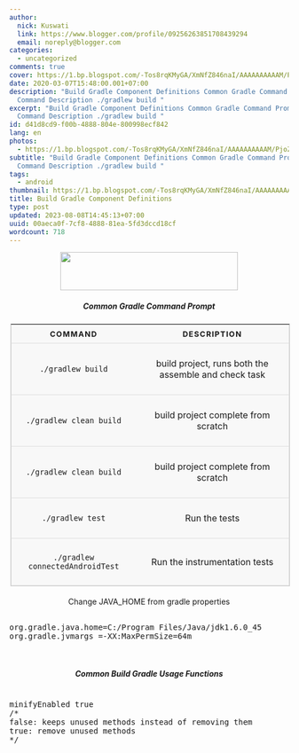 ```yaml
---
author:
  nick: Kuswati
  link: https://www.blogger.com/profile/09256263851708439294
  email: noreply@blogger.com
categories:
  - uncategorized
comments: true
cover: https://1.bp.blogspot.com/-Tos8rqKMyGA/XmNfZ846naI/AAAAAAAAAAM/PjoZBLK56IMCbfHmazdWHifnYzigxC7hgCLcBGAsYHQ/s320/gradle.png
date: 2020-03-07T15:48:00.001+07:00
description: "Build Gradle Component Definitions Common Gradle Command Prompt
  Command Description ./gradlew build "
excerpt: "Build Gradle Component Definitions Common Gradle Command Prompt
  Command Description ./gradlew build "
id: d41d8cd9-f00b-4888-804e-800998ecf842
lang: en
photos:
  - https://1.bp.blogspot.com/-Tos8rqKMyGA/XmNfZ846naI/AAAAAAAAAAM/PjoZBLK56IMCbfHmazdWHifnYzigxC7hgCLcBGAsYHQ/s320/gradle.png
subtitle: "Build Gradle Component Definitions Common Gradle Command Prompt
  Command Description ./gradlew build "
tags:
  - android
thumbnail: https://1.bp.blogspot.com/-Tos8rqKMyGA/XmNfZ846naI/AAAAAAAAAAM/PjoZBLK56IMCbfHmazdWHifnYzigxC7hgCLcBGAsYHQ/s320/gradle.png
title: Build Gradle Component Definitions
type: post
updated: 2023-08-08T14:45:13+07:00
uuid: 00aeca0f-7cf8-4888-81ea-5fd3dccd18cf
wordcount: 718
---
```


<div class="separator" style="clear: both; text-align: center;"><a href="https://1.bp.blogspot.com/-Tos8rqKMyGA/XmNfZ846naI/AAAAAAAAAAM/PjoZBLK56IMCbfHmazdWHifnYzigxC7hgCLcBGAsYHQ/s1600/gradle.png" imageanchor="1" style="margin-left: 1em; margin-right: 1em;" rel="noopener noreferer nofollow"><img border="0" data-original-height="177" data-original-width="813" height="69" src="https://1.bp.blogspot.com/-Tos8rqKMyGA/XmNfZ846naI/AAAAAAAAAAM/PjoZBLK56IMCbfHmazdWHifnYzigxC7hgCLcBGAsYHQ/s320/gradle.png" width="320"></a></div> <center><h5>Common Gradle Command Prompt</h5></center><table class="tb" style="margin:2px">    <thead>        <tr>            <th>                Command             </th>            <th>                Description             </th>        </tr>    </thead>    <tbody>        <tr>            <td>                <p>                    <code>./gradlew build</code>                </p>            </td>            <td>                <p>                    build project, runs both the assemble and check task                 </p>            </td>        </tr>        <tr>            <td>                <p>                    <code>./gradlew clean build</code>                </p>            </td>            <td>                <p>                    build project complete from scratch                 </p>            </td>        </tr>        <tr>            <td>                <p>                    <code>./gradlew clean build</code>                </p>            </td>            <td>                <p>                    build project complete from scratch                 </p>            </td>        </tr>        <tr>            <td>                <p>                    <code>./gradlew test</code>                </p>            </td>            <td>                <p>                    Run the tests                 </p>            </td>        </tr>        <tr>            <td>                <p>                    <code>./gradlew connectedAndroidTest</code>                </p>            </td>            <td>                <p>                    Run the instrumentation tests                 </p>            </td>        </tr>    </tbody></table><br><center>Change JAVA_HOME from gradle properties</center><pre><br>org.gradle.java.home=C:/Program Files/Java/jdk1.6.0_45<br>org.gradle.jvmargs =-XX:MaxPermSize=64m<br></pre><br><center><h5>Common Build Gradle Usage Functions</h5></center><pre><br>minifyEnabled true<br>/*<br>false: keeps unused methods instead of removing them<br>true: remove unused methods<br>*/<br></pre><style>table.tb {   border: 1px solid #ccc;   border-collapse: collapse;   margin: 0;   padding: 0;   width: 100%;   table-layout: fixed; }  table caption {   font-size: 1.5em;   margin: .5em 0 .75em; }  table.tb tr {   background-color: #f8f8f8;   border: 1px solid #ddd;   padding: .35em; }  table.tb th, table.tb td {   padding: .625em;   text-align: center; }  table.tb th {   font-size: .85em;   letter-spacing: .1em;   text-transform: uppercase; }  @media screen and (max-width: 600px) {   table.tb {     border: 0;   }    table.tb caption {     font-size: 1.3em;   }      table.tb thead {     border: none;     clip: rect(0 0 0 0);     height: 1px;     margin: -1px;     overflow: hidden;     padding: 0;     position: absolute;     width: 1px;   }      table.tb tr {     border-bottom: 3px solid #ddd;     display: block;     margin-bottom: .625em;   }      table.tb td {     border-bottom: 1px solid #ddd;     display: block;     font-size: .8em;     text-align: right;   }      table.tb td::before {     /*     * aria-label has no advantage, it won't be read inside a table     content: attr(aria-label);     */     content: attr(data-label);     float: left;     font-weight: bold;     text-transform: uppercase;   }      table.tb td:last-child {     border-bottom: 0;   } } </style>